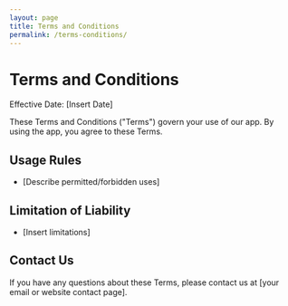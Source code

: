 ```yaml
---
layout: page
title: Terms and Conditions
permalink: /terms-conditions/
---
```


# Terms and Conditions

Effective Date: [Insert Date]

These Terms and Conditions ("Terms") govern your use of our app. By using the app, you agree to these Terms.

## Usage Rules
- [Describe permitted/forbidden uses]

## Limitation of Liability
- [Insert limitations]

## Contact Us
If you have any questions about these Terms, please contact us at [your email or website contact page].